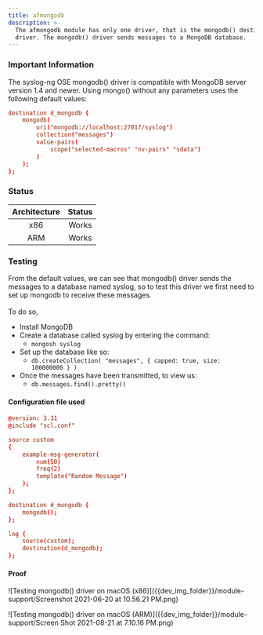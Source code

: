 ```yaml
---
title: afmongodb
description: >-
  The afmongodb module has only one driver, that is the mongodb() destination
  driver. The mongodb() driver sends messages to a MongoDB database.
---
```


### Important Information

The syslog-ng OSE mongodb() driver is compatible with MongoDB server version 1.4 and newer. Using mongo() without any parameters uses the following default values:

```conf
destination d_mongodb {
    mongodb(
        uri("mongodb://localhost:27017/syslog")
        collection("messages")
        value-pairs(
            scope("selected-macros" "nv-pairs" "sdata")
        )
    );
};
```

### Status

| Architecture | Status |
| :----------: | :----: |
|      x86     |  Works |
|      ARM     |  Works |

### Testing

From the default values, we can see that mongodb() driver sends the messages to a database named syslog, so to test this driver we first need to set up mongodb to receive these messages. \
\
To do so,

* Install MongoDB
* Create a database called syslog by entering the command:
  * `mongosh syslog`
* Set up the database like so:
  * `db.createCollection( "messages", { capped: true, size: 100000000 } )`
* Once the messages have been transmitted, to view us:
  * `db.messages.find().pretty()`

#### Configuration file used

```conf
@version: 3.31
@include "scl.conf"

source custom
{
    example-msg-generator(
        num(50)
        freq(2)
        template("Random Message")
    );
};

destination d_mongodb {
    mongodb();
};

log {
    source(custom);
    destination(d_mongodb);
};
```

#### Proof

![Testing mongodb() driver on macOS (x86)]({{dev_img_folder}}/module-support/Screenshot 2021-06-20 at 10.56.21 PM.png)

![Testing mongodb() driver on macOS (ARM)]({{dev_img_folder}}/module-support/Screen Shot 2021-08-21 at 7.10.16 PM.png)
